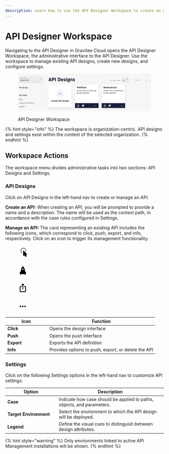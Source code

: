 ```yaml
---
description: Learn how to use the API Designer Workspace to create an API
---
```


# API Designer Workspace

Navigating to the API Designer in Gravitee Cloud opens the API Designer Workspace, the administrative interface to the API Designer. Use the workspace to manage existing API designs, create new designs, and configure settings.

<figure><img src="../.gitbook/assets/apid_workspace.png" alt=""><figcaption><p>API Designer Workspace</p></figcaption></figure>

{% hint style="info" %}
The workspace is organization-centric. API designs and settings exist within the context of the selected organization.
{% endhint %}

## Workspace Actions

The workspace menu divides administrative tasks into two sections: API Designs and Settings.

### **API Designs**

Click on API Designs in the left-hand nav to create or manage an API.

**Create an API:** When creating an API, you will be prompted to provide a name and a description. The name will be used as the context path, in accordance with the case rules configured in Settings.

**Manage an API:** The card representing an existing API includes the following icons, which correspond to click, push, export, and info, respectively. Click on an icon to trigger its management functionality.

<div align="left" data-full-width="false">

<figure><img src="../.gitbook/assets/apid-click.png" alt="" width="38"><figcaption></figcaption></figure>

 

<figure><img src="../.gitbook/assets/apid-push.png" alt="" width="32"><figcaption></figcaption></figure>

 

<figure><img src="../.gitbook/assets/apid-export.png" alt="" width="31"><figcaption></figcaption></figure>

 

<figure><img src="../.gitbook/assets/apid-options.png" alt="" width="32"><figcaption></figcaption></figure>

</div>

<table data-header-hidden><thead><tr><th width="119.5">Icon</th><th>Function</th></tr></thead><tbody><tr><td><strong>Click</strong></td><td>Opens the design interface</td></tr><tr><td><strong>Push</strong></td><td>Opens the push interface</td></tr><tr><td><strong>Export</strong></td><td>Exports the API definition</td></tr><tr><td><strong>Info</strong></td><td>Provides options to push, export, or delete the API</td></tr></tbody></table>

### **Settings**

Click on the following Settings options in the left-hand nav to customize API settings.

<table data-header-hidden><thead><tr><th width="149.5">Option</th><th>Description</th></tr></thead><tbody><tr><td><strong>Case</strong></td><td>Indicate how case should be applied to paths, objects, and parameters.</td></tr><tr><td><strong>Target Environment</strong></td><td>Select the environment to which the API design will be deployed.</td></tr><tr><td><strong>Legend</strong></td><td>Define the visual cues to distinguish between design attributes.</td></tr></tbody></table>

{% hint style="warning" %}
Only environments linked to active API Management installations will be shown.
{% endhint %}

